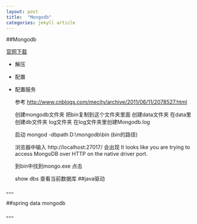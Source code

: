 ```yaml
---
layout: post
title:  "Mongodb"
categories: jekyll article
---
```


##Mongodb

[官网下载](http://www.mongodb.org/downloads)

- 解压
- 配置
- 配置服务

	参考 http://www.cnblogs.com/mecity/archive/2011/06/11/2078527.html

	创建mongodb文件夹 把bin复制到这个文件夹里面 创建data文件夹 在data里创建db文件夹 log文件夹 在log文件夹里创建Mongodb.log
	
	启动 mongod -dbpath D:\mongodb\bin (bin的路径)
	
	浏览器中输入 http://localhost:27017/
	会出现 It looks like you are trying to access MongoDB over HTTP on the native driver port.

	到bin中找到mongo.exe 点击 

	show dbs 查看当前数据库
##java驱动

。。。

##spring data mongodb

。。。